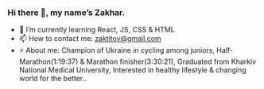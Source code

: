 ### Hi there 👋, my name’s Zakhar.
- 🌱 I’m currently learning React, JS, CSS & HTML
- 📫 How to contact me: zaktitov@gmail.com
- ⚡ About me: Champion of Ukraine in cycling among juniors, Half-Marathon(1:19:37) & Marathon finisher(3:30:21), Graduated from Kharkiv National Medical University,  Interested in healthy lifestyle & changing world for the better..

